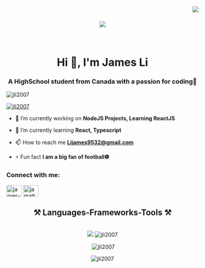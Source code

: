 <img align="right" src="https://visitor-badge.laobi.icu/badge?page_id=JLi2007.JLi2007" />

<h1 align="center">
    <img src="https://readme-typing-svg.herokuapp.com/?font=Righteous&size=35&center=true&vCenter=true&width=500&height=70&duration=4000&lines=Welcome+💫;My+name+is+James+Li!;" />
</h1>
<br/>
<h1 align="center">Hi 👋, I'm James Li</h1>
<h3 align="center">A HighSchool student from Canada with a passion for coding💫</h3>

<p align="left"> <img src="https://komarev.com/ghpvc/?username=jli2007&label=Profile%20views&color=0e75b6&style=flat" alt="jli2007" /> </p>

<p align="left"> <a href="https://github.com/ryo-ma/github-profile-trophy"><img src="https://github-profile-trophy.vercel.app/?username=jli2007" alt="jli2007" /></a> </p>

- 🔭 I’m currently working on **NodeJS Projects, Learning ReactJS**

- 🌱 I’m currently learning **React, Typescript**

- 📫 How to reach me **Lijames9532@gmail.com**

- ⚡ Fun fact **I am a big fan of football⚽**

<h3 align="left">Connect with me:</h3>
<p align="left">
<a href="https://linkedin.com/in/james-li-a81004275" target="blank"><img align="center" src="https://raw.githubusercontent.com/rahuldkjain/github-profile-readme-generator/master/src/images/icons/Social/linked-in-alt.svg" alt="james-li-a81004275" height="30" width="40" /></a>
<a href="https://discord.gg/jamatt" target="blank"><img align="center" src="https://raw.githubusercontent.com/rahuldkjain/github-profile-readme-generator/master/src/images/icons/Social/discord.svg" alt="jamatt" height="30" width="40" /></a>
</p>

<h2 align="center">⚒️ Languages-Frameworks-Tools ⚒️</h2>
<br/>
<div align="center">
    <img src="https://skillicons.dev/icons?i=react,bootstrap,html,css,vscode,github,git" />
    <img src="https://skillicons.dev/icons?i=nodejs,python,javascript,typescript,express/><br>
</div>

<p><img align="left" src="https://github-readme-stats.vercel.app/api/top-langs?username=jli2007&show_icons=true&locale=en&layout=compact" alt="jli2007" /></p>

<p>&nbsp;<img align="center" src="https://github-readme-stats.vercel.app/api?username=jli2007&show_icons=true&locale=en" alt="jli2007" /></p>

<p><img align="center" src="https://github-readme-streak-stats.herokuapp.com/?user=jli2007&" alt="jli2007" /></p>
